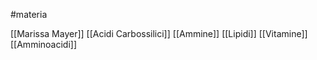 #materia 

[[Marissa Mayer]]
[[Acidi Carbossilici]]
[[Ammine]]
[[Lipidi]]
[[Vitamine]]
[[Amminoacidi]]